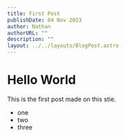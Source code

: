 ```yaml
---
title: First Post
publishDate: 04 Nov 2023
author: Nathan
authorURL: ""
description: ""
layout: ../../layouts/BlogPost.astro
---
```

# Hello World

This is the first post made on this stie.

* one
* two
* three[](https://decapcms.org/)